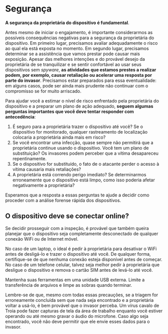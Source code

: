 # Segurança

**A segurança da proprietária do dispositivo é fundamental**.

Antes mesmo de iniciar o engajamento, é importante considerarmos as possíveis consequências negativas para a segurança da proprietária do dispositivo. Em primeiro lugar, precisamos avaliar adequadamente o risco ao qual ela está exposta no momento. Em segundo lugar, precisamos determinar se a assistência que vamos prestar pode causar mais exposição. Apesar das melhores intenções e do provável desejo da proprietária de se tranquilizar e se sentir confortável ao usar seus dispositivos sem _spyware_, **as atividades que estamos prestes a realizar podem, por exemplo, causar retaliação ou acelerar uma resposta por parte do invasor**. Precisamos estar preparados para essa eventualidade: em alguns casos, pode ser ainda mais prudente não continuar com o compromisso se for muito arriscado.

Para ajudar você a estimar o nível de risco enfrentado pela proprietária do dispositivo e a preparar um plano de ação adequado, **seguem algumas perguntas importantes que você deve tentar responder com antecedência**:

1. É seguro para a proprietária trazer o dispositivo até você? Se o dispositivo for monitorado, qualquer rastreamento de localização colocaria a proprietária ainda mais em risco?
2. Se você encontrar uma infecção, quase sempre não permitirá que a proprietária continue usando o dispositivo. Você tem um plano de substituição? Os invasores podem perceber que a vítima desapareceu repentinamente.
3. Se o dispositivo for substituído, o fato de o atacante perder o acesso à vítima causaria mais retaliações?
4. A proprietária está correndo perigo imediato? Se determinarmos erroneamente que o dispositivo está limpo, como isso poderia afetar negativamente a proprietária?

Esperamos que a resposta a essas perguntas te ajude a decidir como proceder com a análise forense rápida dos dispositivos.

## O dispositivo deve se conectar online?

Se decidir prosseguir com a inspeção, é provável que também queira planejar que o dispositivo seja completamente desconectado de qualquer conexão WiFi ou de Internet móvel.

No caso de um laptop, o ideal é pedir à proprietária para desativar o WiFi antes de desligá-lo e trazer o dispositivo até você. De qualquer forma, certifique-se de que nenhuma conexão esteja disponível antes de começar. No caso de um telefone celular, talvez seja melhor pedir à proprietária que desligue o dispositivo e remova o cartão SIM antes de levá-lo até você.

Mantenha suas ferramentas em uma unidade USB externa. Limite a transferência de arquivos e limpe as sobras quando terminar.

Lembre-se de que, mesmo com todas essas precauções, se a triagem for erroneamente concluída sem que nada seja encontrado e a proprietária voltar a usá-lo, é bem provável que o invasor perceba. Um vírus cavalo de Troia pode fazer capturas de tela da área de trabalho enquanto você estiver operando ou até mesmo gravar o áudio do microfone. Caso algo seja encontrado, você não deve permitir que ele envie esses dados para o invasor.
